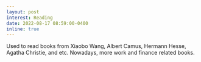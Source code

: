 ```yaml
---
layout: post
interest: Reading
date: 2022-08-17 08:59:00-0400
inline: true
---
```


Used to read books from Xiaobo Wang, Albert Camus, Hermann Hesse, Agatha Christie, and etc. Nowadays, more work and finance related books.
